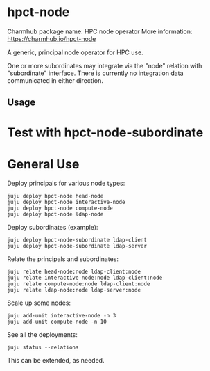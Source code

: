 # hpct-node

Charmhub package name: HPC node operator
More information: https://charmhub.io/hpct-node

A generic, principal node operator for HPC use.

One or more subordinates may integrate via the "node" relation with
"subordinate" interface. There is currently no integration data
communicated in either direction.

## Usage

# Test with hpct-node-subordinate

# General Use

Deploy principals for various node types:

```
juju deploy hpct-node head-node
juju deploy hpct-node interactive-node
juju deploy hpct-node compute-node
juju deploy hpct-node ldap-node
```

Deploy subordinates (example):

```
juju deploy hpct-node-subordinate ldap-client
juju deploy hpct-node-subordinate ldap-server
```

Relate the principals and subordinates:

```
juju relate head-node:node ldap-client:node
juju relate interactive-node:node ldap-client:node
juju relate compute-node:node ldap-client:node
juju relate ldap-node:node ldap-server:node
```

Scale up some nodes:

```
juju add-unit interactive-node -n 3
juju add-unit compute-node -n 10
```

See all the deployments:

```
juju status --relations
```

This can be extended, as needed.
